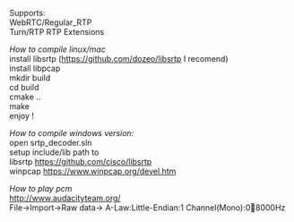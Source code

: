 

Supports:  
WebRTC/Regular_RTP  
Turn/RTP RTP Extensions  


*How to compile linux/mac*  
install libsrtp (https://github.com/dozeo/libsrtp I recomend)  
install libpcap  
mkdir build  
cd build  
cmake ..  
make  
enjoy !  
  
  
*How to compile windows version:*  
open srtp_decoder.sln   
setup include/lib path to   
libsrtp  https://github.com/cisco/libsrtp  
winpcap https://www.winpcap.org/devel.htm  
 
  
*How to play pcm*  
http://www.audacityteam.org/  
File->Import->Raw data-> A-Law:Little-Endian:1 Channel(Mono):0:100:8000Hz  

